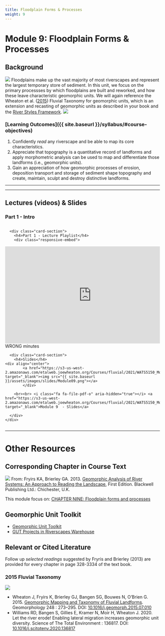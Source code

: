 ```yaml
---
title: Floodplain Forms & Processes
weight: 9
---
```

# Module 9: Floodplain Forms & Processes


## Background

<img class="float-right" src="{{ site.baseurl }}/assets/images/pics/floodplain.png"> Floodplains make up the vast majority of most riverscapes and represent the largest temporary store of sediment.  In this unit, we focus on the primary processses by which floodplains are built and reworked, and how these leave characteristic geomorphic units. We will again reference  the Wheaton et al. ([2015](https://s3-us-west-2.amazonaws.com/etalweb.joewheaton.org/Courses/Ecohydraulic/2020/Reading/Wheaton_FluvialTaxonomy.pdf)) Fluvial Taxonomy for geomorphic units, which is an extension and recasting of geomorphic units as described in your book and the [River Styles Framework](https://riverstyles.com/). 
<img class="float-left" src="{{ site.baseurl }}/assets/images/pics/valleys.png">

### [Learning Outcomes]({{ site.baseurl }}/syllabus/#course-objectives)

1. Confidently *read* any riverscape and be able to map its core characteristics.
6. Appreciate that topography is a quantitative record of landforms and apply morphometric analysis can be used to map and differentiate those landforms (i.e., geomorphic units).
7. Gain an appreciation of how geomorphic processes of erosion, deposition transport and storage of sediment shape topography and create, maintain, sculpt and destroy distinctive landforms. 


------

------
## Lectures (videos) & Slides
### Part 1 -  Intro 
<div class="row small-up-2 medium-up-2">


  <div class="column">
    <div class="card">


      <div class="card-section">
        <h4>Part 1 - Lecture Playlist</h4>
        <div class="responsive-embed"> 

<iframe width="560" height="315" src="https://www.youtube.com/embed/videoseries?list=PL0ZiZg4rilzKcQ5wAyMaKCGlDGS4s9pIR" frameborder="0" allow="autoplay; encrypted-media" allowfullscreen></iframe>
<br>


</div>
<i class="fa fa-clock-o" aria-hidden="true"></i> WRONG minutes <i class="fa fa-youtube-play" aria-hidden="true"></i>
      </div>
    </div>
  </div>

  <div class="column">
    <div class="card">


      <div class="card-section">
        <h4>Slides</h4>
    <div align="center">
        	<a href="https://s3-us-west-2.amazonaws.com/etalweb.joewheaton.org/Courses/fluvial/2021/WATS5150_Module_09_FloodplainFormsProcesses.pdff" target="_blank"><img src="{{ site.baseurl }}/assets/images/slides/Module09.png"></a>
        	</div>
        
        <br><br> <i class="fa fa-file-pdf-o" aria-hidden="true"></i> <a href="https://s3-us-west-2.amazonaws.com/etalweb.joewheaton.org/Courses/fluvial/2021/WATS5150_Module_09_FloodplainFormsProcesses.pdf" target="_blank">Module 9  - Slides</a>
        
      </div>
    </div>

  </div>
</div>

-----------
# Other Resources

## Corresponding Chapter in Course Text
<a href="https://www.wiley.com/en-au/Geomorphic+Analysis+of+River+Systems%3A+An+Approach+to+Reading+the+Landscape-p-9781405192743"><img class="float-right" src="{{ site.baseurl }}/assets/images/covers/ReadingLandscape.png"></a>  From:
Fryirs KA, Brierley GA. 2013. [Geomorphic Analysis of River Systems: An Approach to Reading the Landscape](https://www.wiley.com/en-au/Geomorphic+Analysis+of+River+Systems%3A+An+Approach+to+Reading+the+Landscape-p-9781405192743), First Edition.  Blackwell Publishing Ltd.: Chichester, U.K.

This module focus on: [CHAPTER NINE: Floodplain forms and processes](https://ebookcentral-proquest-com.dist.lib.usu.edu/lib/usu/reader.action?docID=1032536&ppg=171)

## Geomorphic Unit Toolkit
- [Geomorphic Unit Toolkit](http://gut.riverscapes.xyz)
- [GUT Projects in Riverscapes Warehouse](http://data.riverscapes.xyz)


## Relevant or Cited Literature
Follow up *selected readings* suggested by Fryris and Brierley (2013) are provided for every chapter in page 328-3334 of the text book. 

### 2015 Fluvial Taxonomy
<a href="https://s3-us-west-2.amazonaws.com/etalweb.joewheaton.org/Courses/Ecohydraulic/2020/Reading/Wheaton_FluvialTaxonomy.pdf"><img class="float-right" src="{{ site.baseurl }}/assets/images/covers/Wheaton2015.png"></a>
- <a href="https://s3-us-west-2.amazonaws.com/etalweb.joewheaton.org/Courses/Ecohydraulic/2020/Reading/Wheaton_FluvialTaxonomy.pdf"><i class="fa fa-file-pdf-o" aria-hidden="true"></i></a> Wheaton J, Fryirs K, Brierley GJ, Bangen SG, Bouwes N, O’Brien G. 2015. [Geomorphic Mapping and Taxonomy of Fluvial Landforms](https://s3-us-west-2.amazonaws.com/etalweb.joewheaton.org/Courses/Ecohydraulic/2020/Reading/Wheaton_FluvialTaxonomy.pdf). Geomorphology 248 : 273–295. DOI: [10.1016/j.geomorph.2015.07.010](https://dx.doi.org/10.1016/j.geomorph.2015.07.010)
- Williams RD, Bangen S, Gillies E, Kramer N, Moir H, Wheaton J. 2020. Let the river erode! Enabling lateral migration increases geomorphic unit diversity. Science of The Total Environment : 136817. DOI: [10.1016/j.scitotenv.2020.136817](10.1016/j.scitotenv.2020.136817)




